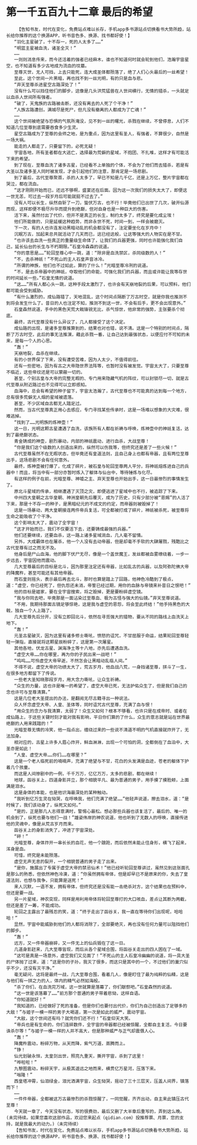 # 第一千五百九十二章 最后的希望
        【告知书友，时代在变化，免费站点难以长存，手机app多书源站点切换看书大势所趋，站长给你推荐的这个换源APP，听书音色多、换源、找书都好使！】
       “羽化主星破了，十不存一，死的人太多了……”
       “明蓝主星被血洗，诸圣全灭！”
       ……
       一则则消息传来，而今还活着的强者已经麻木，谁也不知道何时就会轮到他们，浩瀚宇宙星空，也不知道有多少古地成为流血的坟墓。
       至尊灭世，无人可挡，上去只能死，连大成圣体都殒落了，绝了人们心头最后的一丝希望！
       至此，这个世间一片黑暗，再也找不到一丝光明，有的只是血与悲。
       “弃天至尊杀进星空古路深处了！”
       没有什么可以挡住他们的脚步，这像是几头洪荒猛兽在人世间横行，无情的猎杀，一头就足以血杀人世间所有强者。
       “破了，天鬼族的古路被击断，还没有离去的人死了个干净！”
       “人族古路遭创，满城尽是死尸，但凡没有撤离的人都成为了亡魂！”
       ……
       这个世间被绝望与恐惧的气氛所淹没，见不到一丝的曙光，杀戮在继续，不曾停息，人们不知道几位至尊到底需要吞食多少生灵。
       星空古路成为了至尊的会师之地，是为重点，因为这里有圣人，有强者，不算很少，自然是一场大祸。
       能走的人都走了，只要留下的，必死无疑！
       宇宙各地，所有圣者都在大逃亡，选择最为荒僻的星域，不抱团、不扎堆，这样才有可能活下来的希望。
       到了现在，至尊血洗了诸多古星，已经看不上单独的个体，不会为了他们而去猎杀，若是有大圣以及诸多圣人同时被发现，才会引起他们的注意，那肯定是一场悲剧。
       到了最后，古代至尊聚首，杀的人太多了，早已不知是几千亿，还是上万亿，整片宇宙都在哭泣，都在流血。
       “这才刚刚开始而已，还远不够啊，盛宴还在后面。因为这一次我们的损失太大了，即便这一世无恙，可过去一段岁月后可能就挺不过去了。”
       没有人可以长生，纵然自斩了一刀，蛰伏万古，也不行！毕竟他们已出世了几次，破开仙源而现，这样即便不极尽升华而提升到绝巅，但对自身也是一种巨大的伤害。
       活下来，虽然付出了代价，但并不是真正的长生，制约太多了，终究是要化成尘埃！
       他们所能做的，只是延缓这种趋势，而非永世不死，时间一到，一样会被磨灭。
       下一次，有的人也许连发动黑暗动乱的机会都没有了，注定要坐化在岁月中！
       沉眠万古，加起来总共就活动了几天而已，这已经这般，让这等强大的人物实在是不甘。
       “也许该去血洗一些真正的重量级生命体了，让我们的兵器更强，同时也许能强化我们自己，延长仙台的长生与不朽期限。”石皇冷森森的说道。
       “你的意思是……”轮回至尊心中一跳，道：“除非是血洗禁区，杀同级数的人！”
       “不，去杀神祇！”不死山的主人石皇声音冰冷。
       “所谓的神族，他们也不过如此，算的了什么！”光暗至尊冷冽的说道。
       “不，是去杀帝器中的神祇，夺取他们的命能，可强化我们的兵器，而且或许能让我等存世的时间延长一些。”石皇无情的说道。
       “这……”所有人都心头一跳，这种手段太激烈了，也许会有天崩地裂的后果，可以预料，他们都可能会受到威胁。
       “有什么激烈的，成仙路错了，天地混乱，这个时间点隔断了万古时空，就是你我也推测不到将会发生什么了。昔日的人也注定不知，推测不到这一世，不会有后手，更不会出现意外。”
       石皇森然说道，手中的黑色天荒大戟锋锐无比，杀气惊世，他非常的强势，主张要杀个彻底。
       最终，古代至尊没有什么异议了，几人都接受了这个决定。
       成仙路的出现，是诸多至尊推算到的，结果也对也错，说不清。这是一个特别的时间点，隔断了万古时空，此后的事无法推演，藉此杀戮一番，让自己达到最强状态，以便应付不可知的未来，是每一个人的心思。
       “轰！”
       天崩地裂，血杀在继续。
       有的小世界保了下来，没有遭受苦难，因为人太少，不值得前往。
       还有一些密地，因为有古之大帝隐世界法阵等，也暂时没有被发觉。宇宙太大了，只要至尊不临近，这些帝纹还是可以蒙蔽一切的。
       甚至，个别古皇与大帝的完整无暇的、专门用来隐藏气机的阵纹，可以封锁尽一切，就是古代至尊从附近路过也不见得可以立即感知。
       血海中，总会有希望的种子留下，宇宙太浩瀚了，古代至尊也不可能真的达到每一个地方，总有很多荒僻无人烟的星域被遗落。
       甚至，不少区域自古都无人踏足过。
       然而，当古代至尊真正用心去感应，专门寻找某些传承时，这是一场难以想象的大灾难，很难逃掉。
       “找到了……光明族的炼神壶！”
       这一日，光明这颗古星遭遇了血洗，该族所有人都在祈祷与呼唤，炼神壶中的神祇复活，达到了最绝巅状态。
       青金铸成的神壶，剧烈暴动，内部的神祇震动，进行血杀，大战至尊！
       “你是我们这个级数的人创造出来的，纵然可以伤我等，但终究还是差了一些火候！”
       古代至尊虽然不在无暇状态，但毕竟还有皇道法则，且自己身上也都有帝器，且有两位至尊出手，这场悲剧不会有任何意外。
       最终，炼神壶被打爆了，化成了碎片，被石皇与轮回至尊两人平分，将神祇熔炼进自己的兵器中！而且，将当中有一部分亦暂时炼入了躯体与仙台中，等待锤炼与化尽。
       有这样的例子在前，光暗至尊、神墟之主、弃天至尊也开始出手，这一日最惨烈的事情发生了。
       原北斗星域的传承，相继遭遇了灭顶之灾，即便逃进了星域中也不行，被追踪了下来。
       中州四大皇朝之古华皇朝、神洲皇朝先后覆灭，成为了历史，只有少部分被“恩赐”的人活了下来，那是十不存一的种子，是黑暗纪元的不成文的约定，而帝器则被毁掉了！
       这是一场暴动，两大皇朝接连两件帝兵复活，可全都被打成了碎片，神祇被杀死，被至尊将生命之能吸收了个干净。
       这个影响太大了，震动了全宇宙！
       “这才开始而已，我们不仅要活下去，还要铸成最强的兵器。”
       他们还要继续，还要血杀，这一路上诸多星域淌血，几人毫不留情。
       另外，大成霸体也在屠杀，他一个人没有去动帝器，但是却毫不手软的大肆屠戮，残酷比之古代至尊有过之而无不及。
       他身后是尸山血海，他的脚下伏尸无尽，像是一个盖世魔王，发丝都被血雾缭绕着，一步一步远去，宇宙因他而震动。
       几大至尊最后的目标是北斗，因为那里注定还有帝器，比如乱古的兵器，以及阿弥陀佛大帝的降魔杵，甚至可能还有其他帝器。
       而石皇则摇头，表示最后再去北斗，那时也算是踏上了回路，他神色冷酷到了极点，道：“虚空，你已经死了，但仇怨还未消，帝誓已经过期，用你的血脉与帝镜来补昔日之恨吧！”
       他的目标是姬家，要在全宇宙搜索，将之毁掉，更是要粉碎虚空镜。
       “我与你同去吧，毕竟那是一面沾染过至尊血、极为古怪与强大的仙镜。”弃天至尊说道。
       “不用，我期待那面古镜足够惊艳，这是我与虚空的恩怨，将会至此终结！”他手持黑色的大戟，独自一个人上路了。
       几大至尊先后分开，没有立即回北斗，依然在寻觅强大的猎物，要从不同的路线上血洗天上地下。
       “轰！”
       元圣古星破灭，因为这里有诸多修士嘶吼，愤怒的诅咒，不甘屈服于命运，结果轮回至尊轻轻一弹指，直接就将这颗星辰粉碎了，这是第一次屠星。
       其他各地，伏龙古星、渊海净土等十八地，亦先后遭遇血洗。
       “虚空大帝……你在哪里，再为你的子民出来一战吧！”
       “呜呜……可怜虚空大帝早逝，不然怎会让黑暗动乱临人间。”
       不得不说，虚空大帝的功绩太大了，荒古岁月，他血战八荒，一身挡诸至尊，拼斗了一生，在很多地方都留下了传说。
       一些老大圣知晓那段岁月，用大念力嘶吼，让众生祈祷。
       “众生的力量，这也许是唯一的希望了，虚空大帝已死，无法护佑众生了，但是我们自己的念也许可与至尊清算。”
       这是几位老大圣提出的办法，是翻阅无尽古籍寻出一种说法。
       众人怀念虚空大帝、人皇、圣体等，同时诅咒古代至尊，充满了血与恨！
       “用众生的念力与我清算，太弱了！众生又如何？根本不够看，也许只是在成帝时、或者在成仙路上，于这些关键时刻才能对我有影响，平日你们算的了什么，众生的意志就是站在世界最绝巅的人用来践踏的！”
       光暗至尊无情的冷笑，他一指点出，缠绕过来的一些说不清道不明的气机直接就炸开了，无法加身。
       相对应的，古星上许多人眉心炸开，鲜血淋淋，出现一个可怕的洞，全都倒在了血泊中，大圣亦是如此！
       “人皇、虚空大帝……你们……在哪里？”
       这是一个老人临死前的喃喃声，充满了绝望与不甘，花白的头发满是血迹，苍老的躯体下护着几个孩童。
       而这是人间惨剧中的一例，千千万万，亿亿万万，太多的悲剧，都在继续！
       地球，函谷关上，四道身影并立，那个相貌平凡、最为普通的男子，用手摸了摸脸颊，上面满是泪水。
       这是身体的本能，也是他识海最深处的某种触动。
       “我听到亿万生灵在恸哭，在呼唤我，他们充满了绝望……”他轻声说道，擦去泪水，道：“是时候了，我们该动身了，纵死又如何。”
       “是的，正是那几人志得意满时，警惕心最松。想必那些兵器也该复活了，最后的、唯一的机会到了，纵死也要与他们一战！”雄姿伟岸的神农说道，他也听到了无数人的呼唤，直接传进他的灵魂中，像是从荒古岁月而来。
       函谷关上的身影消失了，冲进了宇宙深处。
       “砰！”
       光暗至尊，身体炸开一串长长的血花，他一个踉跄，而后依然未能止住身形，横飞了起来，浑身是血。
       可惜，终究是未能殒落。
       虚空无声无息的裂开，一个相貌普通的男子走了出来。
       “是你，施展出了专属于虚空大帝的禁忌仙术！”他已经听轮回至尊讲过，虽然见到这张面孔是那么的熟悉，但依然神色冷漠，道：“你虽然拥有帝体，但是却早已不是原来的你，失去了皇道法则，也想与我争，只能算是送死！”
       来人沉默，一语不发，拥有帝体，但终究还是没有能一击绝杀对方，这个结果也在预料中，但还是要一战。
       另一片星域，神农突现，同样是用利用帝体将轮回至尊打的大口咳血，差点让其断为两截，但还是差了一筹，不能成功。
       轮回之主露出了最残忍的笑，道：“终于走出了函谷关，我一直在等待你们出现呢，哈哈哈！”
       显然，宇宙中能威胁到他们的人都将消除了，全部要绝灭，再也没有任何力量可以阻挡他们的脚步。
       “轰！”
       远方，又一件帝器崩碎，又一件无上的仙兵毁在了这一日。
       几道身影赶来，几大至尊皆现，而后从各个星域合围，将函谷关走出的四人困在了一域。
       “这可是真是一场意外，虚空我们又见面了！”不死山的主人石皇冷幽幽的说道，将一具大圣的尸体抛了过来，道：“这是你的子孙，我灭了很多，而这只是其中的一个，不过他们的巢穴似乎不少，还没有灭干净。”
       毫无疑问，这将是最终一战，几大至尊合围，看着几人，像是盯住了最为纯粹的仙精，这是与他们有一拼之力的人，体内的精气必然如海般。
       “杀了你们，在血洗完万域，这一世就算是落幕了，你们献祭吧。”石皇森然的说道。
       “这一世是该落幕了……”前方那个普通的男子带着悲恸，这样自语。
       “你知道就好！”
       “我知道的，已经做好了死的准备，但是你们也要付出代价，你们为自己创造出了足够多的大敌！”与姬子一模一样的男子大喝道，第一次是如此的威严，震动宇宙。
       “大敌，这个世间还有吗？就凭你们还不行！”石皇仰天大笑。
       “帝兵也是有生命的，你们连碎数件，全宇宙的帝器都已经被惊醒，全都自主复活，今日要诛杀尔等！”与姬子一模一样的人并不高大，但是那种威严与正气却震慑人心。
       “轰！”
       降魔杵震动，粉碎万物，从天而降，紫气万道，蒸腾而上。
       “铮！
       仙光划破永恒，太皇剑出世，照亮九重天，撕开宇宙，杀到了这里！
       “哗啦啦！”
       九黎图震动，粉碎天宇，从极其遥远之地而来，横贯亿万星河，压落下来。
       “嗡隆！”
       西皇塔冲霄，仙泪绿金，泪光洒满宇宙，众生恸哭，摇动了三十三层天，压盖人间界，镇落而下！
       ……
       一件件帝器，全都被这万古最惨烈的杀戮惊醒了，一同觉醒，齐齐出动，自主来此镇压古代至尊！
       今天就一章了，今天没有状态，写的很费劲，最后又删了大半章后重写的，弄到这么晚。(未完待续。如果您喜欢这部作品，欢迎您来起点（qidian.com）投推荐票、月票，您的支持，就是我最大的动力。)（未完待续）
       【告知书友，时代在变化，免费站点难以长存，手机app多书源站点切换看书大势所趋，站长给你推荐的这个换源APP，听书音色多、换源、找书都好使！】